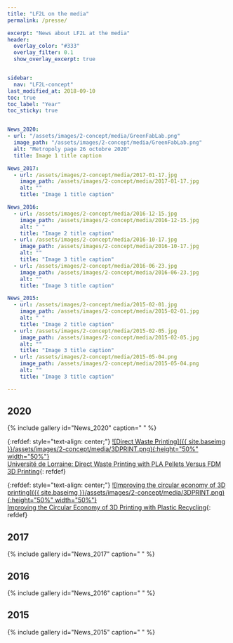 ```yaml
---
title: "LF2L on the media"
permalink: /presse/

excerpt: "News about LF2L at the media"
header:  
  overlay_color: "#333"
  overlay_filter: 0.1
  show_overlay_excerpt: true 


sidebar:
  nav: "LF2L-concept"
last_modified_at: 2018-09-10
toc: true
toc_label: "Year"
toc_sticky: true


News_2020:
- url: "/assets/images/2-concept/media/GreenFabLab.png"
  image_path: "/assets/images/2-concept/media/GreenFabLab.png"
  alt: "Metropoly page 26 octobre 2020"
  title: Image 1 title caption

News_2017:
  - url: /assets/images/2-concept/media/2017-01-17.jpg
    image_path: /assets/images/2-concept/media/2017-01-17.jpg
    alt: ""
    title: "Image 1 title caption"

News_2016:    
  - url: /assets/images/2-concept/media/2016-12-15.jpg
    image_path: /assets/images/2-concept/media/2016-12-15.jpg
    alt: " "
    title: "Image 2 title caption"
  - url: /assets/images/2-concept/media/2016-10-17.jpg
    image_path: /assets/images/2-concept/media/2016-10-17.jpg
    alt: ""
    title: "Image 3 title caption"
  - url: /assets/images/2-concept/media/2016-06-23.jpg
    image_path: /assets/images/2-concept/media/2016-06-23.jpg
    alt: ""
    title: "Image 3 title caption"

News_2015:    
  - url: /assets/images/2-concept/media/2015-02-01.jpg
    image_path: /assets/images/2-concept/media/2015-02-01.jpg
    alt: " "
    title: "Image 2 title caption"
  - url: /assets/images/2-concept/media/2015-02-05.jpg
    image_path: /assets/images/2-concept/media/2015-02-05.jpg
    alt: ""
    title: "Image 3 title caption"    
  - url: /assets/images/2-concept/media/2015-05-04.png
    image_path: /assets/images/2-concept/media/2015-05-04.png
    alt: ""
    title: "Image 3 title caption"    

---
```


## 2020 

{% include gallery 
    id="News_2020" 
    caption=" " 
%}

{:refdef: style="text-align: center;"}
<a href="https://3dprint.com/266887/universite-de-lorraine-direct-waste-printing-pla-versus-fff-3d-printing/">![Direct Waste Printing]({{ site.baseimg }}/assets/images/2-concept/media/3DPRINT.png){:height="50%" width="50%"}  
Université de Lorraine: Direct Waste Printing with PLA Pellets Versus FDM 3D Printing</a>{: refdef}


{:refdef: style="text-align: center;"}
<a href="https://3dprint.com/266683/improving-circular-economy-3d-printing-plastic-recycling/">![Improving the circular economy of 3D printing]({{ site.baseimg }}/assets/images/2-concept/media/3DPRINT.png){:height="50%" width="50%"}  
Improving the Circular Economy of 3D Printing with Plastic Recycling</a>{: refdef}





## 2017

{% include gallery 
    id="News_2017" 
    caption=" " 
%}

## 2016

{% include gallery 
    id="News_2016" 
    caption=" " 
%}



## 2015

{% include gallery 
    id="News_2015" 
    caption=" " 
%}





